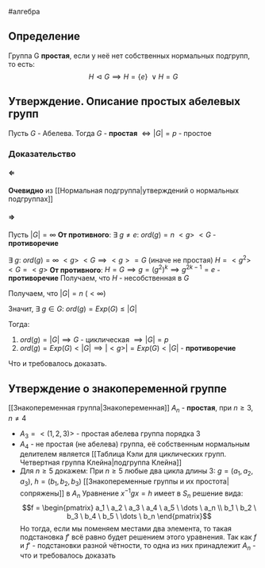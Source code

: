 #алгебра 
## Определение
Группа G **простая**, если у неё нет собственных нормальных подгрупп, то есть:
$$H \vartriangleleft G \implies H = \{ e \} \ \vee H = G$$

## Утверждение. Описание простых абелевых групп
Пусть $G$ - Абелева. Тогда $G$ - **простая** $\iff |G| = p$ - простое

### Доказательство
#### $\Leftarrow$
**Очевидно** из [[Нормальная подгруппа|утверждений о нормальных подгруппах]]

#### $\Rightarrow$
Пусть $|G| = \infty$
**От противного**:
	$\exists \ g \neq e: \ ord(g) = n$
	$<g> \ < G$ - **противоречие**

$\exists \ g: \ ord(g) = \infty$
$<g> \ < G \implies <g> = G$ (иначе не простая)
$H = <g^2> \ < G = <g>$
**От противного**:
	$H = G \implies g = (g^2)^k \implies g^{2k - 1} = e$ - **противоречие**
Получаем, что $H$ - несобственная в $G$

Получаем, что $|G| = n \ (< \infty)$

Значит, $\exists \ g \in G: \ ord(g) = Exp(G) \leq |G|$

Тогда:
1) $ord(g) = |G| \implies G$ - циклическая $\implies |G| = p$
2) $ord(g) = Exp (G) < |G| \implies |<g>| = Exp(G) < |G|$ - **противоречие** 

Что и требовалось доказать.

## Утверждение о знакопеременной группе
[[Знакопеременная группа|Знакопеременная]] $A_n$ - **простая**, при $n \geq 3, n \neq 4$
- $A_3 = <(1, 2, 3)>$ - простая абелева группа порядка 3
- $A_4$ - не простая (не абелева) группа, её собственным нормальным делителем является [[Таблица Кэли для циклических групп. Четвертная группа Клейна|подгруппа Клейна]]
- Для $n \geq 5$ докажем:
	При $n \geq 5$ любые два цикла длины 3: $g = (a_1, a_2, a_3), \ h = (b_1, b_2, b_3)$ [[Знакопеременные группы и их простота|сопряжены]] в $A_n$
	Уравнение $x^{-1}gx = h$ имеет в $S_n$ решение вида: $$f = \begin{pmatrix} a_1 \ a_2 \ a_3 \ a_4 \ a_5 \ \dots \ a_n \\ b_1 \ b_2 \ b_3 \ b_4 \ b_5 \ \dots \ b_n \end{pmatrix}$$
	Но тогда, если мы поменяем местами два элемента, то такая подстановка $f'$ всё равно будет решением этого уравнения. Так как $f$ и $f'$ - подстановки разной чётности, то одна из них принадлежит $A_n$ - что и требовалось доказать

